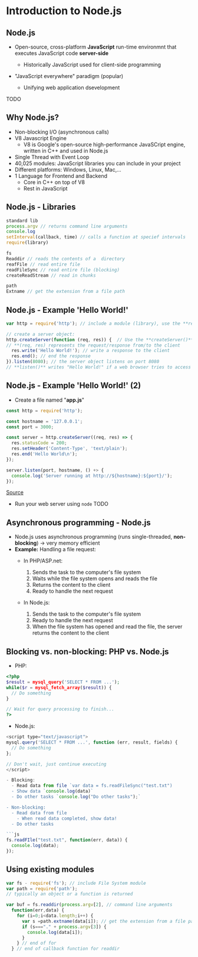 # Introduction to Node.js

## Node.js

- Open-source, cross-platform **JavaScript** run-time environmnt that executes JavaScript code **server-side**
  - Historically JavaScript used for client-side programming

- "JavaScript everywhere" paradigm (popular)
  - Unifying web application dsevelopment

TODO

## Why Node.js?

- Non-blocking I/O (asynchronous calls)
- V8 Javascript Engine
  - V8 is Google's open-source high-performance JavaSCript engine, written in C++ and used in Node.js
- Single Thread with Event Loop
- 40,025 modules: JavaScript libraries you can include in your project
- Different platforms: Windows, Linux, Mac,...
- 1 Language for Frontend and Backend
  - Core in C++ on top of V8
  - Rest in JavaScript

## Node.js - Libraries

```js
standard lib
process.argv // returns command line arguments
console.log
setInterval(callback, time) // calls a function at specief intervals
require(library)

fs
Readdir // reads the contents of a  directory
reafFile // read entire file
readFileSync // read entire file (blocking)
createReadStream // read in chunks

path
Extname // get the extension from a file path
```

## Node.js - Example 'Hello World!'

```js
var http = require('http'); // include a module (library), use the **require()** function with the name of the module

// create a server object:
http.createServer(function (req, res)) {  // Use the **createServer()** method to create an HTTP server
// **(req, res) represents the request/response from/to the client
  res.write('Hello World!'); // write a response to the client
  res.end(); // end the response
}).listen(8080); // the server object listens on port 8080
// **listen()** writes "Hello World!" if a web browser tries to access your computer on port 8080
```

## Node.js - Example 'Hello World!' (2)

- Create a file named "**app.js**"

```js
const http = require('http');

const hostname = '127.0.0.1';
const port = 3000;

const server = http.createServer((req, res) => {
  res.statusCode = 200;
  res.setHeader('Content-Type', 'text/plain');
  res.end('Hello World\n');
});

server.listen(port, hostname, () +> {
  console.log('Server running at http://${hostname}:${port}/');
});
```

[Source](https://nodejs.org/en/docs/guides/getting-started-guide/)

- Run your web server using `node` TODO

## Asynchronous programming - Node.js

- Node.js uses asynchronous programming (runs single-threaded, **non-blocking**) -> very memory efficient
- **Example:** Handling a file request:
  - In PHP/ASP.net:
    1. Sends the task to the computer's file system
    2. Waits while the file system opens and reads the file
    3. Returns the content to the client
    4. Ready to handle the next request

  - In Node.js:
    1. Sends the task to the computer's file system
    2. Ready to handle the next request
    3. When the file system has opened and read the file, the server returns the content to the client

## Blocking vs. non-blocking: PHP vs. Node.js

- PHP:

```php
<?php
$result = mysql_query('SELECT * FROM ...');
while($r = mysql_fetch_array($result)) {
  // Do something
}

// Wait for query processing to finish...
?>
```

- Node.js:

```js
<script type="text/javascript">
mysql.query('SELECT * FROM ...', function (err, result, fields) {
  // Do something
};

// Don't wait, just continue executing
</script>

- Blocking:
  - Read data from file `var data = fs.readFileSync("test.txt")
  - Show data `console.log(data)`
  - Do other tasks `console.log("Do other tasks");`

- Non-blocking:
  - Read data from file
    - When read data completed, show data!
  - Do other tasks

```js
fs.readFIle("test.txt", function(err, data)) {
  console.log(data);
});
```

## Using existing modules

```js
var fs - require('fs'); // include File System module
var path = require('path');
// typically an object or a function is returned

var buf = fs.readdir(process.argv[2], // command line arguments
  function(err,data) {
    for (i=0;i<data.length;i++) {
      var s =path.extname(data[i]); // get the extension from a file path
      if (s==="." + process.argv[3]) {
        console.log(data[i]);
      }
    } // end of for
  } // end of callback function for readdir
```
